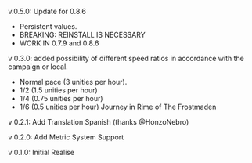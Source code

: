 v.0.5.0: Update for 0.8.6
- Persistent values.
- BREAKING: REINSTALL IS NECESSARY
- WORK IN 0.7.9 and 0.8.6

v 0.3.0: added possibility of different speed ratios in accordance with the campaign or local.
- Normal pace (3 unities per hour).
- 1/2 (1.5 unities per hour)
- 1/4 (0.75 unities per hour)
- 1/6 (0.5 unities per hour) Journey in Rime of The Frostmaden

v 0.2.1: Add Translation Spanish (thanks @HonzoNebro)

v 0.2.0: Add Metric System Support

v 0.1.0: Initial Realise
